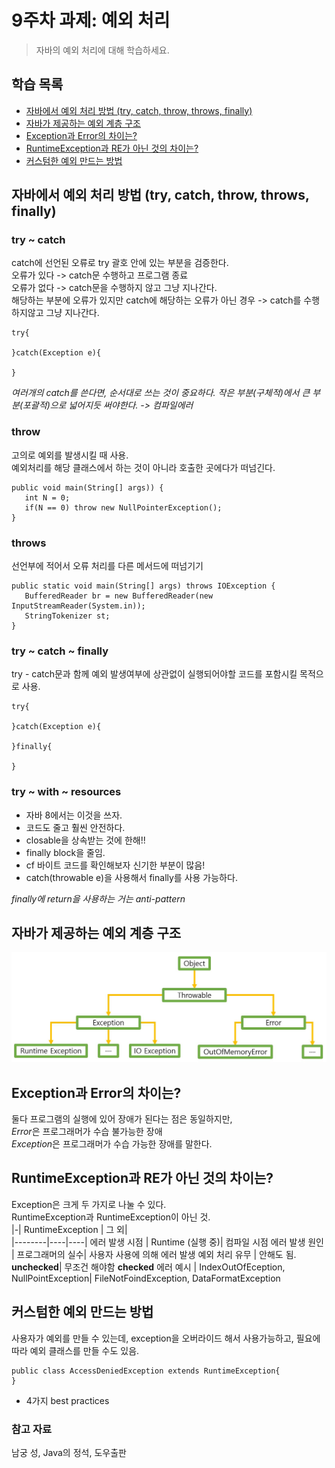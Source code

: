 # 9주차 과제: 예외 처리
> 자바의 예외 처리에 대해 학습하세요.

## 학습 목록 
- [자바에서 예외 처리 방법 (try, catch, throw, throws, finally)](#자바에서_예외_처리_방법_(try,_catch,_throw,_throws,_finally))
- [자바가 제공하는 예외 계층 구조](#자바가_제공하는_예외_계층_구조)
- [Exception과 Error의 차이는?](#Exception과_Error의_차이는?)
- [RuntimeException과 RE가 아닌 것의 차이는?](#RuntimeException과_RE가_아닌_것의_차이는?)
- [커스텀한 예외 만드는 방법](#커스텀한_예외_만드는_방법)

## 자바에서 예외 처리 방법 (try, catch, throw, throws, finally)

### try ~ catch
catch에 선언된 오류로 try 괄호 안에 있는 부분을 검증한다.  
오류가 있다 -> catch문 수행하고 프로그램 종료  
오류가 없다 -> catch문을 수행하지 않고 그냥 지나간다.  
해당하는 부분에 오류가 있지만 catch에 해당하는 오류가 아닌 경우 -> catch를 수행하지않고 그냥 지나간다.  
```
try{

}catch(Exception e){

}
```
*여러개의 catch를 쓴다면, 순서대로 쓰는 것이 중요하다. 작은 부분(구체적)에서 큰 부분(포괄적)으로 넓어지듯 써야한다. -> 컴파일에러*
### throw
고의로 예외를 발생시킬 때 사용.  
예외처리를 해당 클래스에서 하는 것이 아니라 호출한 곳에다가 떠넘긴다.
```
public void main(String[] args)) {
   int N = 0;
   if(N == 0) throw new NullPointerException();
}
```

### throws
선언부에 적어서 오류 처리를 다른 메서드에 떠넘기기  
```
public static void main(String[] args) throws IOException {
   BufferedReader br = new BufferedReader(new InputStreamReader(System.in));
   StringTokenizer st;
}
```
### try ~ catch ~ finally
try - catch문과 함께 예외 발생여부에 상관없이 실행되어야할 코드를 포함시킬 목적으로 사용.  
```
try{

}catch(Exception e){

}finally{

}
```
### try ~ with ~ resources
- 자바 8에서는 이것을 쓰자.  
- 코드도 줄고 훨씬 안전하다.  
- closable을 상속받는 것에 한해!!
- finally block을 줄임.
- cf 바이트 코드를 확인해보자 신기한 부분이 많음!
- catch(throwable e)을 사용해서 finally를 사용 가능하다.

*finally에 return을 사용하는 거는 anti-pattern*
## 자바가 제공하는 예외 계층 구조
![structure](https://github.com/jaeeunjeong/Today-I-Learned/blob/master/Java/live-study/%EC%9E%90%EB%B0%94%EA%B0%80%20%EC%A0%9C%EA%B3%B5%ED%95%98%EB%8A%94%20%EC%98%88%EC%99%B8%20%EA%B3%84%EC%B8%B5%20%EA%B5%AC%EC%A1%B0.JPG)
## Exception과 Error의 차이는?
둘다 프로그램의 실행에 있어 장애가 된다는 점은 동일하지만,  
*Error*은 프로그래머가 수습 불가능한 장애  
*Exception*은 프로그래머가 수습 가능한 장애를 말한다.

## RuntimeException과 RE가 아닌 것의 차이는?
Exception은 크게 두 가지로 나눌 수 있다.  
RuntimeException과 RuntimeException이 아닌 것.  
|-| RuntimeException | 그 외|  
|--------|----|----|
에러 발생 시점 | Runtime (실행 중)| 컴파일 시점
에러 발생 원인 | 프로그래머의 실수| 사용자 사용에 의해 에러 발생 
예외 처리 유무 | 안해도 됨. **unchecked**| 무조건 해야함 **checked**
에러 예시 | IndexOutOfEception, NullPointException| FileNotFoindException, DataFormatException


## 커스텀한 예외 만드는 방법
사용자가 예외를 만들 수 있는데, exception을 오버라이드 해서 사용가능하고, 필요에 따라 예외 클래스를 만들 수도 있음.
```
public class AccessDeniedException extends RuntimeException{
}
```
 - 4가지 best practices
### 참고 자료  
남궁 성, Java의 정석, 도우출판  
